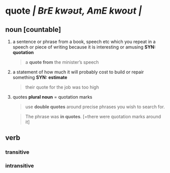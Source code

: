 # quote _| BrE kwəʊt, AmE kwoʊt |_

## noun [countable]
1. a sentence or phrase from a book, speech etc which you repeat in a speech or piece of writing because it is interesting or amusing **SYN:** **quotation**
   > a __quote from__ the minister’s speech
2. a statement of how much it will probably cost to build or repair something **SYN:** **estimate**
   > their quote for the job was too high
3. quotes **plural noun** 
   = quotation marks
   > use __double quotes__ around precise phrases you wish to search for.

   > The phrase was __in quotes__. [=there were quotation marks around it]

## verb
### transitive


### intransitive

